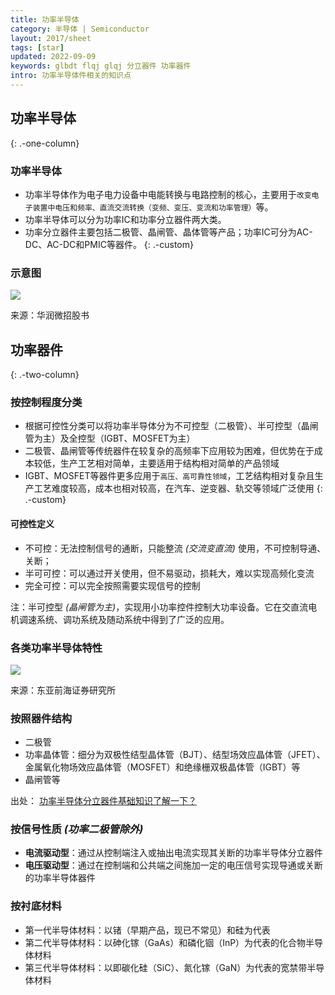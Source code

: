 ```yaml
---
title: 功率半导体
category: 半导体 | Semiconductor
layout: 2017/sheet
tags: [star]
updated: 2022-09-09
keywords: glbdt flqj glqj 分立器件 功率器件
intro: 功率半导体件相关的知识点
---
```


## 功率半导体
{: .-one-column}

### 功率半导体
- 功率半导体作为电子电力设备中电能转换与电路控制的核心，主要用于`改变电子装置中电压和频率、直流交流转换（变频、变压、变流和功率管理）`等。
- 功率半导体可以分为功率IC和功率分立器件两大类。
- 功率分立器件主要包括二极管、晶闸管、晶体管等产品；功率IC可分为AC-DC、AC-DC和PMIC等器件。
{: .-custom}

### 示意图
![](https://pic.f10.org/i/2022/09/09/f6bb5s.png)

来源：华润微招股书

## 功率器件
{: .-two-column}

### 按控制程度分类
- 根据可控性分类可以将功率半导体分为不可控型（二极管）、半可控型（晶闸管为主）及全控型（IGBT、MOSFET为主）
- 二极管、晶闸管等传统器件在较复杂的高频率下应用较为困难，但优势在于成本较低，生产工艺相对简单，主要适用于结构相对简单的产品领域
- IGBT、MOSFET等器件更多应用于`高压、高可靠性领域`，工艺结构相对复杂且生产工艺难度较高，成本也相对较高，在汽车、逆变器、轨交等领域广泛使用
{: .-custom}

#### 可控性定义
- 不可控：无法控制信号的通断，只能整流 _(交流变直流)_ 使用，不可控制导通、关断；
- 半可可控：可以通过开关使用，但不易驱动，损耗大，难以实现高频化变流
- 完全可控：可以完全按照需要实现信号的控制

注：半可控型 _(晶闸管为主)_，实现用小功率控件控制大功率设备。它在交直流电机调速系统、调功系统及随动系统中得到了广泛的应用。

### 各类功率半导体特性
![](https://pic.f10.org/i/2022/09/09/f7rpjz.png)

来源：东亚前海证券研究所

### 按照器件结构
- 二极管
- 功率晶体管：细分为双极性结型晶体管（BJT）、结型场效应晶体管（JFET）、金属氧化物场效应晶体管（MOSFET）和绝缘栅双极晶体管（IGBT）等
- 晶闸管等

出处： [功率半导体分立器件基础知识了解一下？](https://www.163.com/dy/article/GONEDDMM05372Y20.html)

### 按信号性质 _(功率二极管除外)_
- **电流驱动型**：通过从控制端注入或抽出电流实现其关断的功率半导体分立器件
- **电压驱动型**：通过在控制端和公共端之间施加一定的电压信号实现导通或关断的功率半导体器件

### 按衬底材料
- 第一代半导体材料：以锗（早期产品，现已不常见）和硅为代表
- 第二代半导体材料：以砷化镓（GaAs）和磷化铟（InP）为代表的化合物半导体材料
- 第三代半导体材料：以即碳化硅（SiC）、氮化镓（GaN）为代表的宽禁带半导体材料